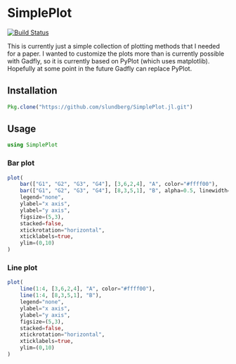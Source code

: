 # SimplePlot

[![Build Status](https://travis-ci.org/slundberg/SimplePlot.jl.svg?branch=master)](https://travis-ci.org/slundberg/SimplePlot.jl)

This is currently just a simple collection of plotting methods that I needed for a paper. I wanted to customize the plots more than is currently possible with Gadfly, so it is currently based on PyPlot (which uses matplotlib). Hopefully at some point in the future Gadfly can replace PyPlot.

## Installation

```julia
Pkg.clone("https://github.com/slundberg/SimplePlot.jl.git")
```

## Usage

```julia
using SimplePlot
```

### Bar plot

```julia
plot(
    bar(["G1", "G2", "G3", "G4"], [3,6,2,4], "A", color="#ffff00"),
    bar(["G1", "G2", "G3", "G4"], [8,3,5,1], "B", alpha=0.5, linewidth=2),
    legend="none",
    ylabel="x axis",
    ylabel="y axis",
    figsize=(5,3),
    stacked=false,
    xtickrotation="horizontal",
    xticklabels=true,
    ylim=(0,10)
)
```

### Line plot

```julia
plot(
    line(1:4, [3,6,2,4], "A", color="#ffff00"),
    line(1:4, [8,3,5,1], "B"),
    legend="none",
    ylabel="x axis",
    ylabel="y axis",
    figsize=(5,3),
    stacked=false,
    xtickrotation="horizontal",
    xticklabels=true,
    ylim=(0,10)
)
```



